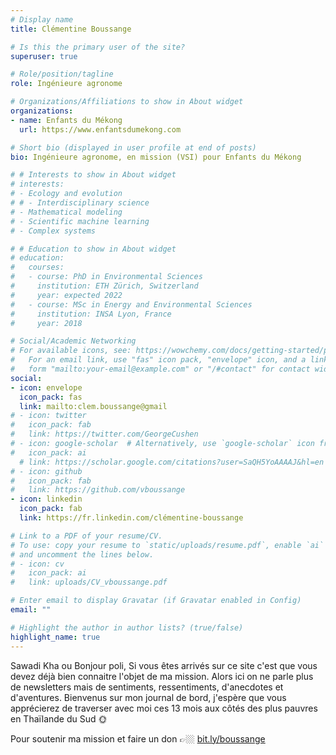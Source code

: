 ```yaml
---
# Display name
title: Clémentine Boussange

# Is this the primary user of the site?
superuser: true

# Role/position/tagline
role: Ingénieure agronome

# Organizations/Affiliations to show in About widget
organizations:
- name: Enfants du Mékong
  url: https://www.enfantsdumekong.com

# Short bio (displayed in user profile at end of posts)
bio: Ingénieure agronome, en mission (VSI) pour Enfants du Mékong

# # Interests to show in About widget
# interests:
# - Ecology and evolution
# # - Interdisciplinary science
# - Mathematical modeling
# - Scientific machine learning
# - Complex systems

# # Education to show in About widget
# education:
#   courses:
#   - course: PhD in Environmental Sciences
#     institution: ETH Zürich, Switzerland
#     year: expected 2022
#   - course: MSc in Energy and Environmental Sciences
#     institution: INSA Lyon, France
#     year: 2018

# Social/Academic Networking
# For available icons, see: https://wowchemy.com/docs/getting-started/page-builder/#icons
#   For an email link, use "fas" icon pack, "envelope" icon, and a link in the
#   form "mailto:your-email@example.com" or "/#contact" for contact widget.
social:
- icon: envelope
  icon_pack: fas
  link: mailto:clem.boussange@gmail
# - icon: twitter
#   icon_pack: fab
#   link: https://twitter.com/GeorgeCushen
# - icon: google-scholar  # Alternatively, use `google-scholar` icon from `ai` icon pack
#   icon_pack: ai
  # link: https://scholar.google.com/citations?user=SaQH5YoAAAAJ&hl=en
# - icon: github
#   icon_pack: fab
#   link: https://github.com/vboussange
- icon: linkedin
  icon_pack: fab
  link: https://fr.linkedin.com/clémentine-boussange

# Link to a PDF of your resume/CV.
# To use: copy your resume to `static/uploads/resume.pdf`, enable `ai` icons in `params.toml`, 
# and uncomment the lines below.
# - icon: cv
#   icon_pack: ai
#   link: uploads/CV_vboussange.pdf

# Enter email to display Gravatar (if Gravatar enabled in Config)
email: ""

# Highlight the author in author lists? (true/false)
highlight_name: true
---
```



Sawadi Kha ou Bonjour poli,
Si vous êtes arrivés sur ce site c'est que vous devez déjà bien connaitre l'objet de ma mission. Alors ici on ne parle plus de newsletters mais de sentiments, ressentiments, d'anecdotes et d'aventures. Bienvenus sur mon journal de bord, j'espère que vous apprécierez de traverser avec moi ces 13 mois aux côtés des plus pauvres en Thaïlande du Sud 🌞

Pour soutenir ma mission et faire un don 👉🏼 [bit.ly/boussange](bit.ly/boussange)
